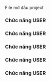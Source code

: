 File mở đầu project

### Chức năng USER
### Chức năng USER
### Chức năng USER
### Chức năng USER
### Chức năng USER